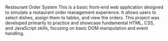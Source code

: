 Restaurant Order System
This is a basic front-end web application designed to simulate a restaurant order management experience. It allows users to select dishes, assign them to tables, and view the orders. This project was developed primarily to practice and showcase fundamental HTML, CSS, and JavaScript skills, focusing on basic DOM manipulation and event handling.
